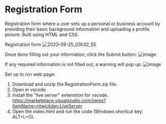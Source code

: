 # Registration Form
Registration form where a user sets up a personal or business account by providing their basic background information and uploading a profile picture. Built using HTML and CSS.

Registration form
![2023-09-25_03h32_55](https://github.com/kylehraja/RegistrationForm/assets/140476247/de9fbeca-18d9-42fa-9600-29b64025af3c)


Once done filling out your information, click the Submit button:
![image](https://github.com/kylehraja/RegistrationForm/assets/140476247/45d55231-a7ea-4778-9c37-2c920d28a9f2)


If any required information is not filled out, a warning will pop up:
![image](https://github.com/kylehraja/RegistrationForm/assets/140476247/a75ceeee-ddd3-4be5-ab74-4898a1377deb)


Set up to run web page:

1) Download and unzip the RegistrationForm.zip file.
2) Open in vscode.
3) Install the "live server" extenstion for vscode. https://marketplace.visualstudio.com/items?itemName=ritwickdey.LiveServer
4) Open the index.html and run the code (Windows shortcut key: ALT+L+O).
